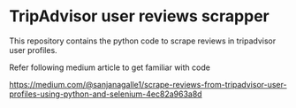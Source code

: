 # TripAdvisor user reviews scrapper

This repository contains the python code to scrape reviews in tripadvisor user profiles.

Refer following medium article to get familiar with code

https://medium.com/@sanjanagalle1/scrape-reviews-from-tripadvisor-user-profiles-using-python-and-selenium-4ec82a963a8d
